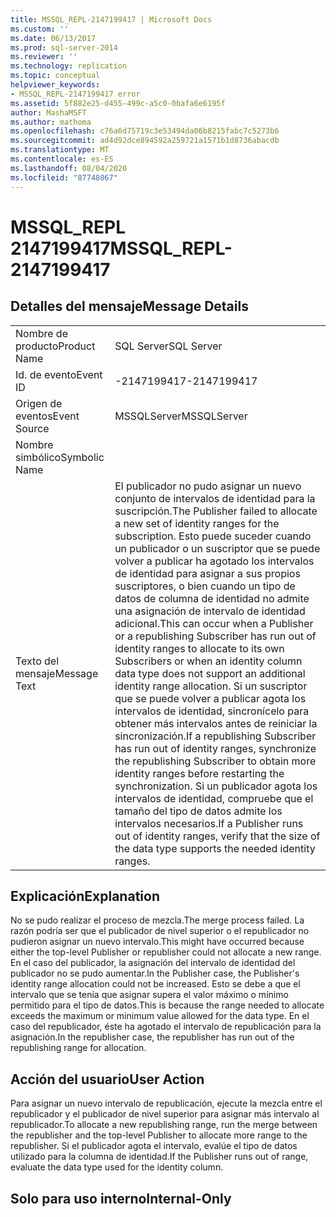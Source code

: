 ```yaml
---
title: MSSQL_REPL-2147199417 | Microsoft Docs
ms.custom: ''
ms.date: 06/13/2017
ms.prod: sql-server-2014
ms.reviewer: ''
ms.technology: replication
ms.topic: conceptual
helpviewer_keywords:
- MSSQL_REPL-2147199417 error
ms.assetid: 5f882e25-d455-499c-a5c0-0bafa6e6195f
author: MashaMSFT
ms.author: mathoma
ms.openlocfilehash: c76a6d75719c3e53494da06b8215fabc7c5273b6
ms.sourcegitcommit: ad4d92dce894592a259721a1571b1d8736abacdb
ms.translationtype: MT
ms.contentlocale: es-ES
ms.lasthandoff: 08/04/2020
ms.locfileid: "87748067"
---
```

# <a name="mssql_repl-2147199417"></a><span data-ttu-id="5609c-102">MSSQL_REPL 2147199417</span><span class="sxs-lookup"><span data-stu-id="5609c-102">MSSQL_REPL-2147199417</span></span>
    
## <a name="message-details"></a><span data-ttu-id="5609c-103">Detalles del mensaje</span><span class="sxs-lookup"><span data-stu-id="5609c-103">Message Details</span></span>  
  
|||  
|-|-|  
|<span data-ttu-id="5609c-104">Nombre de producto</span><span class="sxs-lookup"><span data-stu-id="5609c-104">Product Name</span></span>|<span data-ttu-id="5609c-105">SQL Server</span><span class="sxs-lookup"><span data-stu-id="5609c-105">SQL Server</span></span>|  
|<span data-ttu-id="5609c-106">Id. de evento</span><span class="sxs-lookup"><span data-stu-id="5609c-106">Event ID</span></span>|<span data-ttu-id="5609c-107">-2147199417</span><span class="sxs-lookup"><span data-stu-id="5609c-107">-2147199417</span></span>|  
|<span data-ttu-id="5609c-108">Origen de eventos</span><span class="sxs-lookup"><span data-stu-id="5609c-108">Event Source</span></span>|<span data-ttu-id="5609c-109">MSSQLServer</span><span class="sxs-lookup"><span data-stu-id="5609c-109">MSSQLServer</span></span>|  
|<span data-ttu-id="5609c-110">Nombre simbólico</span><span class="sxs-lookup"><span data-stu-id="5609c-110">Symbolic Name</span></span>||  
|<span data-ttu-id="5609c-111">Texto del mensaje</span><span class="sxs-lookup"><span data-stu-id="5609c-111">Message Text</span></span>|<span data-ttu-id="5609c-112">El publicador no pudo asignar un nuevo conjunto de intervalos de identidad para la suscripción.</span><span class="sxs-lookup"><span data-stu-id="5609c-112">The Publisher failed to allocate a new set of identity ranges for the subscription.</span></span> <span data-ttu-id="5609c-113">Esto puede suceder cuando un publicador o un suscriptor que se puede volver a publicar ha agotado los intervalos de identidad para asignar a sus propios suscriptores, o bien cuando un tipo de datos de columna de identidad no admite una asignación de intervalo de identidad adicional.</span><span class="sxs-lookup"><span data-stu-id="5609c-113">This can occur when a Publisher or a republishing Subscriber has run out of identity ranges to allocate to its own Subscribers or when an identity column data type does not support an additional identity range allocation.</span></span> <span data-ttu-id="5609c-114">Si un suscriptor que se puede volver a publicar agota los intervalos de identidad, sincronícelo para obtener más intervalos antes de reiniciar la sincronización.</span><span class="sxs-lookup"><span data-stu-id="5609c-114">If a republishing Subscriber has run out of identity ranges, synchronize the republishing Subscriber to obtain more identity ranges before restarting the synchronization.</span></span> <span data-ttu-id="5609c-115">Si un publicador agota los intervalos de identidad, compruebe que el tamaño del tipo de datos admite los intervalos necesarios.</span><span class="sxs-lookup"><span data-stu-id="5609c-115">If a Publisher runs out of identity ranges, verify that the size of the data type supports the needed identity ranges.</span></span>|  
  
## <a name="explanation"></a><span data-ttu-id="5609c-116">Explicación</span><span class="sxs-lookup"><span data-stu-id="5609c-116">Explanation</span></span>  
 <span data-ttu-id="5609c-117">No se pudo realizar el proceso de mezcla.</span><span class="sxs-lookup"><span data-stu-id="5609c-117">The merge process failed.</span></span> <span data-ttu-id="5609c-118">La razón podría ser que el publicador de nivel superior o el republicador no pudieron asignar un nuevo intervalo.</span><span class="sxs-lookup"><span data-stu-id="5609c-118">This might have occurred because either the top-level Publisher or republisher could not allocate a new range.</span></span> <span data-ttu-id="5609c-119">En el caso del publicador, la asignación del intervalo de identidad del publicador no se pudo aumentar.</span><span class="sxs-lookup"><span data-stu-id="5609c-119">In the Publisher case, the Publisher's identity range allocation could not be increased.</span></span> <span data-ttu-id="5609c-120">Esto se debe a que el intervalo que se tenía que asignar supera el valor máximo o mínimo permitido para el tipo de datos.</span><span class="sxs-lookup"><span data-stu-id="5609c-120">This is because the range needed to allocate exceeds the maximum or minimum value allowed for the data type.</span></span> <span data-ttu-id="5609c-121">En el caso del republicador, éste ha agotado el intervalo de republicación para la asignación.</span><span class="sxs-lookup"><span data-stu-id="5609c-121">In the republisher case, the republisher has run out of the republishing range for allocation.</span></span>  
  
## <a name="user-action"></a><span data-ttu-id="5609c-122">Acción del usuario</span><span class="sxs-lookup"><span data-stu-id="5609c-122">User Action</span></span>  
 <span data-ttu-id="5609c-123">Para asignar un nuevo intervalo de republicación, ejecute la mezcla entre el republicador y el publicador de nivel superior para asignar más intervalo al republicador.</span><span class="sxs-lookup"><span data-stu-id="5609c-123">To allocate a new republishing range, run the merge between the republisher and the top-level Publisher to allocate more range to the republisher.</span></span> <span data-ttu-id="5609c-124">Si el publicador agota el intervalo, evalúe el tipo de datos utilizado para la columna de identidad.</span><span class="sxs-lookup"><span data-stu-id="5609c-124">If the Publisher runs out of range, evaluate the data type used for the identity column.</span></span>  
  
## <a name="internal-only"></a><span data-ttu-id="5609c-125">Solo para uso interno</span><span class="sxs-lookup"><span data-stu-id="5609c-125">Internal-Only</span></span>  
  
